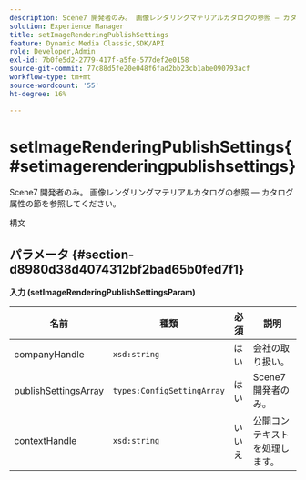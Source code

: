 ```yaml
---
description: Scene7 開発者のみ。 画像レンダリングマテリアルカタログの参照 — カタログ属性の節を参照してください。
solution: Experience Manager
title: setImageRenderingPublishSettings
feature: Dynamic Media Classic,SDK/API
role: Developer,Admin
exl-id: 7b0fe5d2-2779-417f-a5fe-577def2e0158
source-git-commit: 77c88d5fe20e048f6fad2bb23cb1abe090793acf
workflow-type: tm+mt
source-wordcount: '55'
ht-degree: 16%

---
```


# setImageRenderingPublishSettings{#setimagerenderingpublishsettings}

Scene7 開発者のみ。 画像レンダリングマテリアルカタログの参照 — カタログ属性の節を参照してください。

構文

## パラメータ {#section-d8980d38d4074312bf2bad65b0fed7f1}

**入力 (setImageRenderingPublishSettingsParam)**

| 名前 | 種類 | 必須 | 説明 |
|---|---|---|---|
| companyHandle | `xsd:string` | はい | 会社の取り扱い。 |
| publishSettingsArray | `types:ConfigSettingArray` | はい | Scene7 開発者のみ。 |
| contextHandle | `xsd:string` | いいえ | 公開コンテキストを処理します。 |
